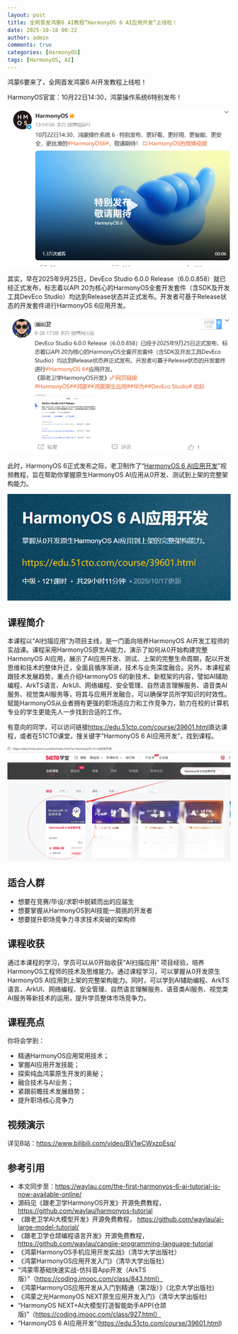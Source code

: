 ```yaml
---
layout: post
title: 全网首发鸿蒙6 AI教程“HarmonyOS 6 AI应用开发”上线啦！
date: 2025-10-18 00:22
author: admin
comments: true
categories: [HarmonyOS]
tags: [HarmonyOS, AI]
---
```


鸿蒙6要来了，全网首发鸿蒙6 AI开发教程上线啦！

<!-- more -->

HarmonyOS官宣：10月22日14:30，鸿蒙操作系统6特别发布！

![](/images/post/20251018-harmonyos6-001.png)

其实，早在2025年9月25日，DevEco Studio 6.0.0 Release（6.0.0.858）就已经正式发布，标志着以API 20为核心的HarmonyOS全套开发套件（含SDK及开发工具DevEco Studio）均达到Release状态并正式发布。开发者可基于Release状态的开发套件进行HarmonyOS 6应用开发。

![](/images/post/20251018-harmonyos6-002.png)

此时，HarmonyOS 6正式发布之际，老卫制作了“[HarmonyOS 6 AI应用开发](https://edu.51cto.com/course/39601.html)”视频教程，旨在帮助你掌握原生HarmonyOS AI应用从0开发、测试到上架的完整架构能力。

![](/images/post/20251018-harmonyos6-003.png)

## 课程简介

本课程以“AI扫描应用”为项目主线，是一门面向培养HarmonyOS AI开发工程师的实战课。课程采用HarmonyOS原生AI能力，演示了如何从0开始构建完整HarmonyOS  AI应用，展示了AI应用开发、测试、上架的完整生命周期，配以开发思维和技术的整体升迁，全面且循序渐进，技术与业务深度融合。另外，本课程紧跟技术发展趋势，重点介绍HarmonyOS 6的新技术、新框架的内容，譬如AI辅助编程、ArkTS语言、ArkUI、网络编程、安全管理、自然语言理解服务、语音类AI服务、视觉类AI服务等，将其与应用开发融合，可以确保学员所学知识的时效性。赋能HarmonyOS从业者拥有更强的职场适应力和工作竞争力，助力在校的计算机专业的学生更能先人一步找到合适的工作。

有意向的同学，可以访问链接<https://edu.51cto.com/course/39601.html>直达课程，或者在51CTO课堂，搜关键字“HarmonyOS 6 AI应用开发”，找到课程。



![](/images/post/20251018-harmonyos6-004.png)


## 适合人群

* 想要在竞赛/毕设/求职中脱颖而出的应届生
* 想要掌握从HarmonyOS到AI技能一肩挑的开发者
* 想要提升职场竞争力寻求技术突破的架构师

## 课程收获

通过本课程的学习，学员可以从0开始收获“AI扫描应用” 项目经验，培养HarmonyOS工程师的技术及思维能力。通过课程学习，可以掌握从0开发原生HarmonyOS AI应用到上架的完整架构能力。同时，可以学到AI辅助编程、ArkTS语言、ArkUI、网络编程、安全管理、自然语言理解服务、语音类AI服务、视觉类AI服务等新技术的运用，提升学员整体市场竞争力。



## 课程亮点


你将会学到：

* 精通HarmonyOS应用常用技术；
* 掌握AI应用开发技能；
* 探索纯血鸿蒙原生开发的奥秘；
* 融合技术与AI业务；
* 紧跟前瞻技术发展趋势；
* 提升职场核心竞争力



## 视频演示

详见B站：<https://www.bilibili.com/video/BV1wCWxzpEsq/>



## 参考引用



* 本文同步至：<https://waylau.com/the-first-harmonyos-6-ai-tutorial-is-now-available-online/>
* 源码见《跟老卫学HarmonyOS开发》开源免费教程， <https://github.com/waylau/harmonyos-tutorial>
* 《跟老卫学AI大模型开发》开源免费教程， https://github.com/waylau/ai-large-model-tutorial/
* 《跟老卫学仓颉编程语言开发》开源免费教程， https://github.com/waylau/cangjie-programming-language-tutorial
* 《鸿蒙HarmonyOS手机应用开发实战》（清华大学出版社）
* 《鸿蒙HarmonyOS应用开发入门》（清华大学出版社）
* “鸿蒙零基础快速实战-仿抖音App开发（ArkTS版）”（https://coding.imooc.com/class/843.html）
* 《鸿蒙HarmonyOS应用开发从入门到精通（第2版）》（北京大学出版社)
* 《鸿蒙之光HarmonyOS NEXT原生应用开发入门》（清华大学出版社)
* “HarmonyOS NEXT+AI大模型打造智能助手APP(仓颉版)”（https://coding.imooc.com/class/927.html）
* “HarmonyOS 6 AI应用开发”(https://edu.51cto.com/course/39601.html)